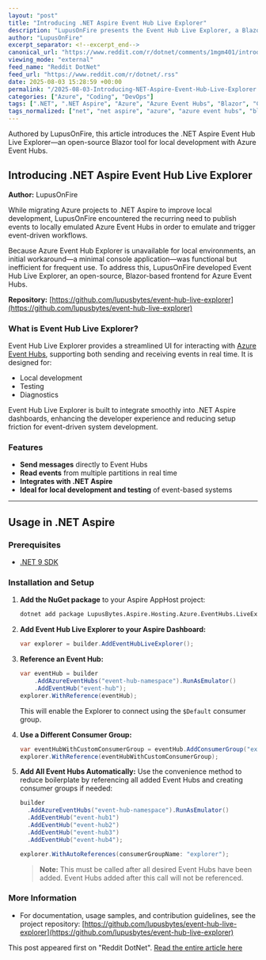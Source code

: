 ```yaml
---
layout: "post"
title: "Introducing .NET Aspire Event Hub Live Explorer"
description: "LupusOnFire presents the Event Hub Live Explorer, a Blazor-based open-source tool for interacting with Azure Event Hubs during local development. It integrates with .NET Aspire dashboards, providing real-time message sending and reading capabilities to streamline event-driven workflows and diagnostics."
author: "LupusOnFire"
excerpt_separator: <!--excerpt_end-->
canonical_url: "https://www.reddit.com/r/dotnet/comments/1mgm401/introducing_net_aspire_event_hub_live_explorer/"
viewing_mode: "external"
feed_name: "Reddit DotNet"
feed_url: "https://www.reddit.com/r/dotnet/.rss"
date: 2025-08-03 15:28:59 +00:00
permalink: "/2025-08-03-Introducing-NET-Aspire-Event-Hub-Live-Explorer.html"
categories: ["Azure", "Coding", "DevOps"]
tags: [".NET", ".NET Aspire", "Azure", "Azure Event Hubs", "Blazor", "Coding", "Community", "Consumer Groups", "Dashboard Integration", "Developer Tooling", "DevOps", "Event Driven Workflows", "Local Development", "NuGet Package", "Open Source"]
tags_normalized: ["net", "net aspire", "azure", "azure event hubs", "blazor", "coding", "community", "consumer groups", "dashboard integration", "developer tooling", "devops", "event driven workflows", "local development", "nuget package", "open source"]
---
```


Authored by LupusOnFire, this article introduces the .NET Aspire Event Hub Live Explorer—an open-source Blazor tool for local development with Azure Event Hubs.<!--excerpt_end-->

## Introducing .NET Aspire Event Hub Live Explorer

**Author:** LupusOnFire

While migrating Azure projects to .NET Aspire to improve local development, LupusOnFire encountered the recurring need to publish events to locally emulated Azure Event Hubs in order to emulate and trigger event-driven workflows.

Because Azure Event Hub Explorer is unavailable for local environments, an initial workaround—a minimal console application—was functional but inefficient for frequent use. To address this, LupusOnFire developed Event Hub Live Explorer, an open-source, Blazor-based frontend for Azure Event Hubs.

**Repository:** [https://github.com/lupusbytes/event-hub-live-explorer](https://github.com/lupusbytes/event-hub-live-explorer)

### What is Event Hub Live Explorer?

Event Hub Live Explorer provides a streamlined UI for interacting with [Azure Event Hubs](https://learn.microsoft.com/en-us/azure/event-hubs/), supporting both sending and receiving events in real time. It is designed for:

- Local development
- Testing
- Diagnostics

Event Hub Live Explorer is built to integrate smoothly into .NET Aspire dashboards, enhancing the developer experience and reducing setup friction for event-driven system development.

### Features

- **Send messages** directly to Event Hubs
- **Read events** from multiple partitions in real time
- **Integrates with .NET Aspire**
- **Ideal for local development and testing** of event-based systems

---

## Usage in .NET Aspire

### Prerequisites

- [.NET 9 SDK](https://dotnet.microsoft.com/en-us/download/dotnet/9.0)

### Installation and Setup

1. **Add the NuGet package** to your Aspire AppHost project:

   ```bash
   dotnet add package LupusBytes.Aspire.Hosting.Azure.EventHubs.LiveExplorer
   ```

2. **Add Event Hub Live Explorer to your Aspire Dashboard:**

   ```csharp
   var explorer = builder.AddEventHubLiveExplorer();
   ```

3. **Reference an Event Hub:**

   ```csharp
   var eventHub = builder
       .AddAzureEventHubs("event-hub-namespace").RunAsEmulator()
       .AddEventHub("event-hub");
   explorer.WithReference(eventHub);
   ```

   This will enable the Explorer to connect using the `$Default` consumer group.

4. **Use a Different Consumer Group:**

   ```csharp
   var eventHubWithCustomConsumerGroup = eventHub.AddConsumerGroup("explorer");
   explorer.WithReference(eventHubWithCustomConsumerGroup);
   ```

5. **Add All Event Hubs Automatically:**
   Use the convenience method to reduce boilerplate by referencing all added Event Hubs and creating consumer groups if needed:

   ```csharp
   builder
     .AddAzureEventHubs("event-hub-namespace").RunAsEmulator()
     .AddEventHub("event-hub1")
     .AddEventHub("event-hub2")
     .AddEventHub("event-hub3")
     .AddEventHub("event-hub4");

   explorer.WithAutoReferences(consumerGroupName: "explorer");
   ```

   > **Note:**
   > This must be called after all desired Event Hubs have been added. Event Hubs added after this call will not be referenced.

### More Information

- For documentation, usage samples, and contribution guidelines, see the project repository: [https://github.com/lupusbytes/event-hub-live-explorer](https://github.com/lupusbytes/event-hub-live-explorer)

This post appeared first on "Reddit DotNet". [Read the entire article here](https://www.reddit.com/r/dotnet/comments/1mgm401/introducing_net_aspire_event_hub_live_explorer/)
